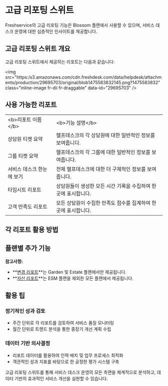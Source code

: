 # 고급 리포팅 스위트

Freshservice의 고급 리포팅 기능은 Blossom 플랜에서 사용할 수 있으며, 서비스 데스크 운영에 대한 심층적인 인사이트를 제공합니다.

## 고급 리포팅 스위트 개요

고급 리포팅 스위트에서 제공하는 리포트는 다음과 같습니다:

<p>&lt;img src="https:/s3.amazonaws.com/cdn.freshdesk.com/data/helpdesk/attachments/production/29695703/original/blob1475583832145.png?1475583832" class="inline-image fr-dii fr-draggable" data-id="29695703" /></p>

## 사용 가능한 리포트

<table>
<tbody>
<tr>
<td>&lt;b>리포트 이름&lt;/b></td>
<td>&lt;b>기능 설명&lt;/b></td>
</tr>
<tr>
<td>상담원 티켓 요약</td>
<td>헬프데스크의 각 상담원에 대한 일반적인 정보를 보여줍니다.</td>
</tr>
<tr>
<td>그룹 티켓 요약</td>
<td>헬프데스크의 각 그룹에 대한 일반적인 정보를 보여줍니다.</td>
</tr>
<tr>
<td>서비스 데스크 한눈에 보기</td>
<td>전체 헬프데스크에 대한 더 구체적인 정보를 보여줍니다.</td>
</tr>
<tr>
<td>타임시트 리포트</td>
<td>상담원들이 생성한 모든 시간 기록을 수집하여 한 곳에 표시합니다.</td>
</tr>
<tr>
<td>고객 만족도 리포트</td>
<td>모든 상담원이 수집한 만족도 점수를 집계하여 한 곳에 표시합니다.</td>
</tr>
</tbody>
</table>

## 각 리포트 활용 방법

## 플랜별 추가 기능

**참고사항:**

- **[변경 리포트](https://support.freshservice.com/solution/articles/222307)**는 Garden 및 Estate 플랜에서만 제공됩니다.
- **[자산 리포트](https://support.freshservice.com/solution/articles/222304)**는 ESM 플랜을 제외한 모든 플랜에서 제공됩니다.

## 활용 팁

### 정기적인 성과 검토
- 주간 단위로 각 리포트를 검토하여 서비스 품질 모니터링
- 월간 단위로 트렌드 분석을 통한 중장기 개선 계획 수립

### 데이터 기반 의사결정
- 리포트 데이터를 활용하여 인력 배치 및 업무 프로세스 최적화
- 객관적인 성과 지표를 바탕으로 한 공정한 평가 시스템 구축

고급 리포팅 스위트를 통해 서비스 데스크 운영의 모든 측면을 체계적으로 분석하고, 데이터 기반의 효과적인 서비스 개선을 실현할 수 있습니다.